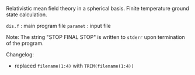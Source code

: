 Relativistic mean field theory in a spherical basis. Finite temperature ground state calculation.

`dis.f` : main program file
`paramet` : input file

Note: The string "STOP  FINAL STOP" is written to `stderr` upon termination of the program.

Changelog:
- replaced `filename(1:4)` with `TRIM(filename(1:4))`
